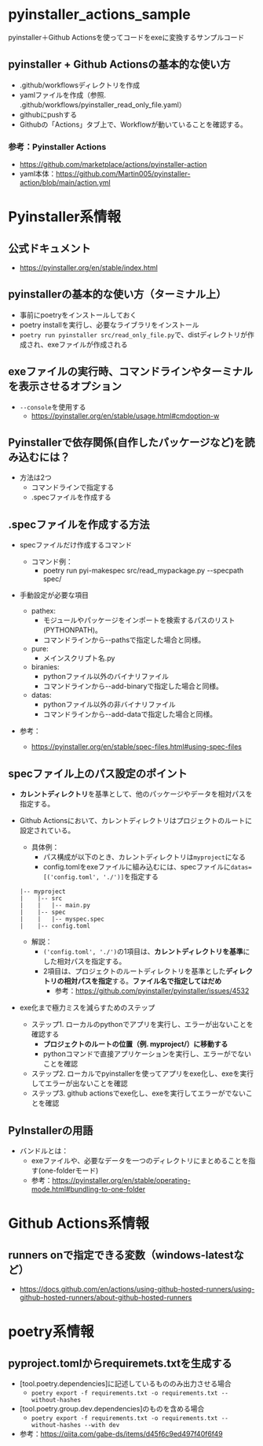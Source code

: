 # pyinstaller_actions_sample
pyinstaller＋Github Actionsを使ってコードをexeに変換するサンプルコード

## pyinstaller + Github Actionsの基本的な使い方
- .github/workflowsディレクトリを作成
- yamlファイルを作成（参照. .github/workflows/pyinstaller_read_only_file.yaml）
- githubにpushする
- Githubの「Actions」タブ上で、Workflowが動いていることを確認する。

### 参考：Pyinstaller Actions
- https://github.com/marketplace/actions/pyinstaller-action
- yaml本体：https://github.com/Martin005/pyinstaller-action/blob/main/action.yml


# Pyinstaller系情報
## 公式ドキュメント
- https://pyinstaller.org/en/stable/index.html

## pyinstallerの基本的な使い方（ターミナル上）
- 事前にpoetryをインストールしておく
- poetry installを実行し、必要なライブラリをインストール
- `poetry run pyinstaller src/read_only_file.py`で、distディレクトリが作成され、exeファイルが作成される

## exeファイルの実行時、コマンドラインやターミナルを表示させるオプション
- `--console`を使用する
  - https://pyinstaller.org/en/stable/usage.html#cmdoption-w

## Pyinstallerで依存関係(自作したパッケージなど)を読み込むには？
- 方法は2つ
  - コマンドラインで指定する
  - .specファイルを作成する

## .specファイルを作成する方法
- specファイルだけ作成するコマンド
  - コマンド例：
    - poetry run pyi-makespec src/read_mypackage.py --specpath spec/

- 手動設定が必要な項目
  - pathex: 
    - モジュールやパッケージをインポートを検索するパスのリスト(PYTHONPATH)。
    - コマンドラインから--pathsで指定した場合と同様。
  - pure:
    - メインスクリプト名.py
  - biranies:
    - pythonファイル以外のバイナリファイル
    - コマンドラインから--add-binaryで指定した場合と同様。
  - datas:
    - pythonファイル以外の非バイナリファイル
    - コマンドラインから--add-dataで指定した場合と同様。

- 参考：
  - https://pyinstaller.org/en/stable/spec-files.html#using-spec-files

## specファイル上のパス設定のポイント
- **カレントディレクトリ**を基準として、他のパッケージやデータを相対パスを指定する。
- Github Actionsにおいて、カレントディレクトリはプロジェクトのルートに設定されている。
  - 具体例：
    - パス構成が以下のとき、カレントディレクトリは```myproject```になる
    - config.tomlをexeファイルに組み込むには、specファイルに```datas=[('config.toml', './')]```を指定する
  ```
  |-- myproject
  |    |-- src
  |    |   |-- main.py
  |    |-- spec
  |    |   |-- myspec.spec
  |    |-- config.toml
  ```
  - 解説：
    - ```('config.toml', './')```の1項目は、**カレントディレクトリを基準**にした相対パスを指定する。
    - 2項目は、プロジェクトのルートディレクトリを基準とした**ディレクトリの相対パスを指定**する。**ファイル名で指定してはだめ**
      - 参考：https://github.com/pyinstaller/pyinstaller/issues/4532

- exe化まで極力ミスを減らすためのステップ
  - ステップ1. ローカルのpythonでアプリを実行し、エラーが出ないことを確認する
    - **プロジェクトのルートの位置（例. myproject/）に移動する**
    - pythonコマンドで直接アプリケーションを実行し、エラーがでないことを確認
  - ステップ2. ローカルでpyinstallerを使ってアプリをexe化し、exeを実行してエラーが出ないことを確認
  - ステップ3. github actionsでexe化し、exeを実行してエラーがでないことを確認

## PyInstallerの用語
- バンドルとは：
  - exeファイルや、必要なデータを一つのディレクトリにまとめることを指す(one-folderモード)
  - 参考：https://pyinstaller.org/en/stable/operating-mode.html#bundling-to-one-folder

# Github Actions系情報
## runners onで指定できる変数（windows-latestなど）
- https://docs.github.com/en/actions/using-github-hosted-runners/using-github-hosted-runners/about-github-hosted-runners

# poetry系情報
## pyproject.tomlからrequiremets.txtを生成する
- [tool.poetry.dependencies]に記述しているもののみ出力させる場合
  - ```poetry export -f requirements.txt -o requirements.txt --without-hashes```
- [tool.poetry.group.dev.dependencies]のものを含める場合
  - ```poetry export -f requirements.txt -o requirements.txt --without-hashes --with dev```
- 参考：https://qiita.com/gabe-ds/items/d45f6c9ed497f40f6f49